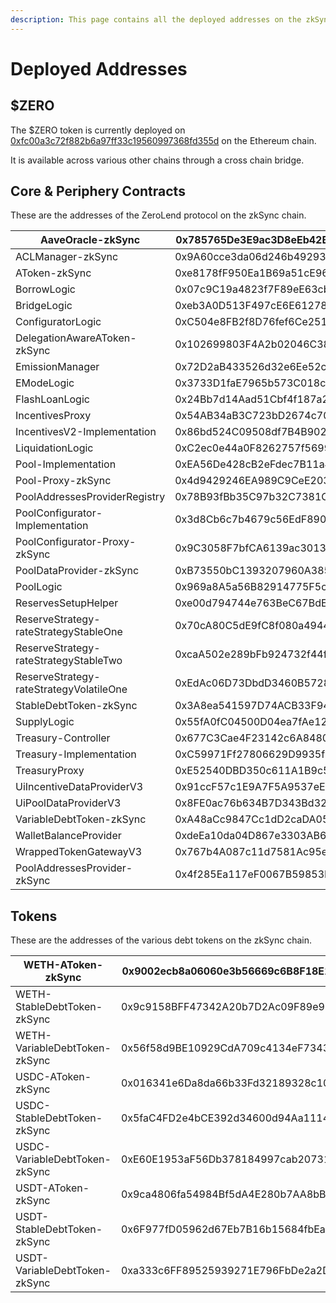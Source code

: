 ```yaml
---
description: This page contains all the deployed addresses on the zkSync chain
---
```


# Deployed Addresses

## $ZERO&#x20;

The $ZERO token is currently deployed on [0xfc00a3c72f882b6a97ff33c19560997368fd355d](https://etherscan.io/address/0xfc00a3c72f882b6a97ff33c19560997368fd355d) on the Ethereum chain.

It is available across various other chains through a cross chain bridge.

## Core & Periphery Contracts

These are the addresses of the ZeroLend protocol on the zkSync chain.

| AaveOracle-zkSync                       | 0x785765De3E9ac3D8eEb42B4724A7FEA8990142B8 |
| --------------------------------------- | ------------------------------------------ |
| ACLManager-zkSync                       | 0x9A60cce3da06d246b492931d2943A8F574e67389 |
| AToken-zkSync                           | 0xe8178fF950Ea1B69a51cE961C542a4CC6Cb6e38E |
| BorrowLogic                             | 0x07c9C19a4823f7F89eE63cb0d89AEF55F4D61f71 |
| BridgeLogic                             | 0xeb3A0D513F497cE6E61278B628bb56470f7b357f |
| ConfiguratorLogic                       | 0xC504e8FB2f8D76fef6Ce251A3760a507837E38f5 |
| DelegationAwareAToken-zkSync            | 0x102699803F4A2b02046C38C672401759af633510 |
| EmissionManager                         | 0x72D2aB433526d32e6Ee52c03d1562A9E79bf0F19 |
| EModeLogic                              | 0x3733D1faE7965b573C018c4e65Bc4a1389cD4393 |
| FlashLoanLogic                          | 0x24Bb7d14Aad51Cbf4f187a27EF72C77231E9e5f0 |
| IncentivesProxy                         | 0x54AB34aB3C723bD2674c7082aA6fFcdfd3A5BEdc |
| IncentivesV2-Implementation             | 0x86bd524C09508df7B4B9027464975351B1BC2c92 |
| LiquidationLogic                        | 0xC2ec0e44a0F8262757f569942bE474e70411a85c |
| Pool-Implementation                     | 0xEA56De428cB2eFdec7B11a4bB2985A0CeE3Dfd6f |
| Pool-Proxy-zkSync                       | 0x4d9429246EA989C9CeE203B43F6d1C7D83e3B8F8 |
| PoolAddressesProviderRegistry           | 0x78B93fBb35C97b32C7381C81Fa3A620b3fB7787B |
| PoolConfigurator-Implementation         | 0x3d8Cb6c7b4679c56EdF89050f66751e6c5D24502 |
| PoolConfigurator-Proxy-zkSync           | 0x9C3058F7bfCA6139ac3013999F57D7aa6a3AB1Ed |
| PoolDataProvider-zkSync                 | 0xB73550bC1393207960A385fC8b34790e5133175E |
| PoolLogic                               | 0x969a8A5a56B82914775F5c704348594327e28EF5 |
| ReservesSetupHelper                     | 0xe00d794744e763BeC67BdEdF6e852D4e0d958DFb |
| ReserveStrategy-rateStrategyStableOne   | 0x70cA80C5dE9fC8f080a494453dF1aA9180073031 |
| ReserveStrategy-rateStrategyStableTwo   | 0xcaA502e289bFb924732f44f5E70bd08fc052aab8 |
| ReserveStrategy-rateStrategyVolatileOne | 0xEdAc06D73DbdD3460B5728E4bBE9862b04Ac198a |
| StableDebtToken-zkSync                  | 0x3A8ea541597D74ACB33F94533D731940AF516031 |
| SupplyLogic                             | 0x55fA0fC04500D04ea7fAe122ae4603b937D8E5A2 |
| Treasury-Controller                     | 0x677C3Cae4F23142c6A8480694554751B462d7326 |
| Treasury-Implementation                 | 0xC59971Ff27806629D9935fbFBBFC2236961f82C8 |
| TreasuryProxy                           | 0xE52540DBD350c611A1B9c51E97e2A6bc16c09133 |
| UiIncentiveDataProviderV3               | 0x91ccF57c1E9A7F5A9537eE59306faF8dA3b7e960 |
| UiPoolDataProviderV3                    | 0x8FE0ac76b634B7D343Bd32282B98E9f271B43367 |
| VariableDebtToken-zkSync                | 0xA48aCc9847Cc1dD2caDA05151C9A78Ba47a305Cb |
| WalletBalanceProvider                   | 0xdeEa10da04D867e3303AB6E50FA26C2d8a5e9f70 |
| WrappedTokenGatewayV3                   | 0x767b4A087c11d7581Ac95eaFfc1FeBFA26bad3d2 |
| PoolAddressesProvider-zkSync            | 0x4f285Ea117eF0067B59853D6d16a5dE8088bA259 |

## Tokens

These are the addresses of the various debt tokens on the zkSync chain.

| WETH-AToken-zkSync            | 0x9002ecb8a06060e3b56669c6B8F18E1c3b119914 |
| ----------------------------- | ------------------------------------------ |
| WETH-StableDebtToken-zkSync   | 0x9c9158BFF47342A20b7D2Ac09F89e96F3A209b9B |
| WETH-VariableDebtToken-zkSync | 0x56f58d9BE10929CdA709c4134eF7343D73B080Cf |
| USDC-AToken-zkSync            | 0x016341e6Da8da66b33Fd32189328c102f32Da7CC |
| USDC-StableDebtToken-zkSync   | 0x5faC4FD2e4bCE392d34600d94Aa1114274e54Dff |
| USDC-VariableDebtToken-zkSync | 0xE60E1953aF56Db378184997cab20731d17c65004 |
| USDT-AToken-zkSync            | 0x9ca4806fa54984Bf5dA4E280b7AA8bB821D21505 |
| USDT-StableDebtToken-zkSync   | 0x6F977fD05962d67Eb7B16b15684fbEa0462F442d |
| USDT-VariableDebtToken-zkSync | 0xa333c6FF89525939271E796FbDe2a2D9A970F831 |
